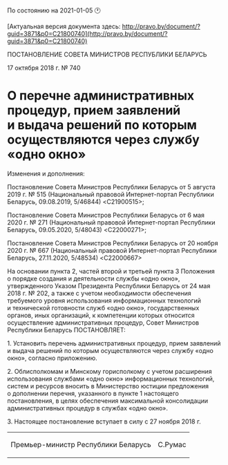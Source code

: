 По состоянию на 2021-01-05 &#x1F550;

[Актуальная версия документа здесь: http://pravo.by/document/?guid=3871&p0=C21800740](http://pravo.by/document/?guid=3871&p0=C21800740)

<p>ПОСТАНОВЛЕНИЕ СОВЕТА МИНИСТРОВ РЕСПУБЛИКИ БЕЛАРУСЬ</p>
<p>17 октября 2018 г. № 740</p>
<h1>О перечне административных процедур, прием заявлений и выдача решений по которым осуществляются через службу «одно окно»</h1>
<p>Изменения и дополнения:</p>
<p>Постановление Совета Министров Республики Беларусь от 5 августа 2019 г. № 515 (Национальный правовой Интернет-портал Республики Беларусь, 09.08.2019, 5/46844) &lt;C21900515&gt;;</p>
<p>Постановление Совета Министров Республики Беларусь от 6 мая 2020 г. № 271 (Национальный правовой Интернет-портал Республики Беларусь, 09.05.2020, 5/48043) &lt;C22000271&gt;;</p>
<p>Постановление Совета Министров Республики Беларусь от 20 ноября 2020 г. № 667 (Национальный правовой Интернет-портал Республики Беларусь, 27.11.2020, 5/48534) &lt;C22000667&gt;</p>
<p></p>
<p>На основании пункта 2, частей второй и третьей пункта 3 Положения о порядке создания и деятельности службы «одно окно», утвержденного Указом Президента Республики Беларусь от 24 мая 2018 г. № 202, а также с учетом необходимости обеспечения требуемого уровня использования информационных технологий и технической готовности служб «одно окно», государственных органов, иных организаций, к компетенции которых относится осуществление административных процедур, Совет Министров Республики Беларусь ПОСТАНОВЛЯЕТ:</p>
<p>1. Установить перечень административных процедур, прием заявлений и выдача решений по которым осуществляются через службу «одно окно», согласно приложению.</p>
<p>2. Облисполкомам и Минскому горисполкому с учетом расширения использования службами «одно окно» информационных технологий, систем и ресурсов вносить в Министерство юстиции предложения о дополнении перечня, указанного в пункте 1 настоящего постановления, в целях обеспечения максимальной консолидации административных процедур в службах «одно окно».</p>
<p>3. Настоящее постановление вступает в силу с 27 ноября 2018 г.</p>
<p></p>
<table><tr>
<td><p>Премьер-министр Республики Беларусь</p></td>
<td><p>С.Румас</p></td>
</tr></table>